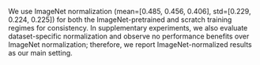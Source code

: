 We use ImageNet normalization (mean=[0.485, 0.456, 0.406], std=[0.229, 0.224, 0.225]) for both the ImageNet-pretrained and scratch training regimes for consistency.
In supplementary experiments, we also evaluate dataset-specific normalization and observe no performance benefits over ImageNet normalization; therefore, we report ImageNet-normalized results as our main setting.
